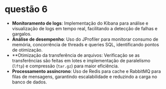 # questão 6

- **Monitoramento de logs**: Implementação do Kibana para análise e visualização de logs em tempo real, facilitando a detecção de falhas e gargalos.
- **Análise de desempenho**: Uso do JProfiler para monitorar consumo de memória, concorrência de threads e queries SQL, identificando pontos de otimização.
- **Otimização da transferência de arquivos: Verificação se as transferências são feitas em lotes e implementação de paralelismo (`lftp`) e compressão (`tar.gz`) para maior eficiência.
- **Processamento assíncrono**: Uso de Redis para cache e RabbitMQ para filas de mensagens, garantindo escalabilidade e reduzindo a carga no banco de dados.  
